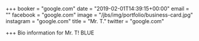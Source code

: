+++
booker = "google.com"
date = "2019-02-01T14:39:15+00:00"
email = ""
facebook = "google.com"
image = "/jbs/img/portfolio/business-card.jpg"
instagram = "google.com"
title = "Mr. T."
twitter = "google.com"

+++
Bio information for Mr. T! BLUE